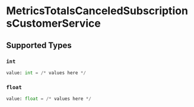 # MetricsTotalsCanceledSubscriptionsCustomerService


## Supported Types

### `int`

```python
value: int = /* values here */
```

### `float`

```python
value: float = /* values here */
```

